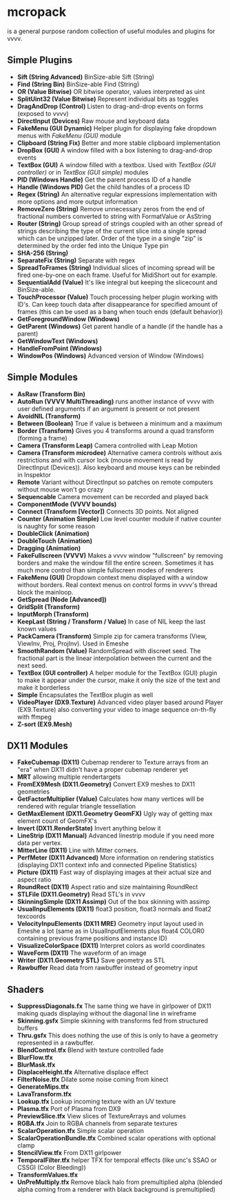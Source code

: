 mcropack
========
is a general purpose random collection of useful modules and plugins for vvvv.

Simple Plugins
-------
 - **Sift (String Advanced)**
   BinSize-able Sift (String)
 - **Find (String Bin)**
   BinSize-able Find (String)
 - **OR (Value Bitwise)**
   OR bitwise operator, values interpreted as uint
 - **SplitUint32 (Value Bitwise)**
   Represent individual bits as toggles
 - **DragAndDrop (Control)**
   Listen to drag-and-drop events on forms (exposed to vvvv)
 - **DirectInput (Devices)**
   Raw mouse and keyboard data
 - **FakeMenu (GUI Dynamic)**
   Helper plugin for displaying fake dropdown menus with *FakeMenu (GUI)* module
 - **Clipboard (String Fix)**
   Better and more stable clipboard implementation
 - **DropBox (GUI)**
   A window filled with a box listening to drag-and-drop events
 - **TextBox (GUI)**
   A window filled with a textbox. Used with *TextBox (GUI controller)* or in *TextBox (GUI simple)* modules
 - **PID (Windows Handle)**
   Get the parent process ID of a handle
 - **Handle (Windows PID)**
   Get the child handles of a process ID
 - **Regex (String)**
   An alternative regular expressions implementation with more options and more output information
 - **RemoveZero (String)**
   Remove unnecessary zeros from the end of fractional numbers converted to string with FormatValue or AsString
 - **Router (String)**
   Group spread of strings coupled with an other spread of strings describing the type of the current slice into a single spread which can be unzipped later. Order of the type in a single "zip" is determined by the order fed into the Unique Type pin
 - **SHA-256 (String)**
 - **SeparateFix (String)**
   Separate with regex
 - **SpreadToFrames (String)**
   Individual slices of incoming spread will be fired one-by-one on each frame. Useful for MidiShort out for example.
 - **SequentialAdd (Value)**
   It's like integral but keeping the slicecount and BinSize-able.
 - **TouchProcessor (Value)**
   Touch processing helper plugin working with ID's. Can keep touch data after disappearance for specified amount of frames (this can be used as a bang when touch ends (default behavior))
 - **GetForegroundWindow (Windows)**
 - **GetParent (Windows)**
   Get parent handle of a handle (if the handle has a parent)
 - **GetWindowText (Windows)**
 - **HandleFromPoint (Windows)**
 - **WindowPos (Windows)**
   Advanced version of Window (Windows)

Simple Modules
-------
 - **AsRaw (Transform Bin)**
 - **AutoRun (VVVV MultiThreading)**
   runs another instance of vvvv with user defined arguments if an argument is present or not present
 - **AvoidNIL (Transform)**
 - **Between (Boolean)**
   True if value is between a minimum and a maximum
 - **Border (Transform)**
   Gives you 4 transforms around a quad transform (forming a frame)
 - **Camera (Transform Leap)**
   Camera controlled with Leap Motion
 - **Camera (Transform microdee)**
   Alternative camera controls without axis restrictions and with cursor lock (mouse movement is read by DirectInput (Devices)). Also keyboard and mouse keys can be rebinded in Inspektor
  - **Remote**
    Variant without DirectInput so patches on remote computers without mouse won't go crazy
  - **Sequencable**
    Camera movement can be recorded and played back
 - **ComponentMode (VVVV bounds)**
 - **Connect (Transform [Vector])**
   Connects 3D points. Not aligned
 - **Counter (Animation Simple)**
   Low level counter module if native counter is naughty for some reason
 - **DoubleClick (Animation)**
 - **DoubleTouch (Animation)**
 - **Dragging (Animation)**
 - **FakeFullscreen (VVVV)**
   Makes a vvvv window "fullscreen" by removing borders and make the window fill the entire screen. Sometimes it has much more control than simple fullscreen modes of renderers
 - **FakeMenu (GUI)**
   Dropdown context menu displayed with a window without borders. Real context menus on control forms in vvvv's thread block the mainloop.
 - **GetSpread (Node [Advanced])**
 - **GridSplit (Transform)**
 - **InputMorph (Transform)**
 - **KeepLast (String / Transform / Value)**
   In case of NIL keep the last known values
 - **PackCamera (Transform)**
   Simple zip for camera transforms (View, ViewInv, Proj, ProjInv). Used in Emeshe
 - **SmoothRandom (Value)**
  RandomSpread with discreet seed. The fractional part is the linear interpolation between the current and the next seed.
 - **TextBox (GUI controller)**
   A helper module for the TextBox (GUI) plugin to make it appear under the cursor, make it only the size of the text and make it borderless
  - **Simple**
   Encapsulates the TextBox plugin as well
 - **VideoPlayer (DX9.Texture)**
   Advanced video player based around Player (EX9.Texture) also converting your video to image sequence on-th-fly with ffmpeg
 - **Z-sort (EX9.Mesh)**

DX11 Modules
------------

 - **FakeCubemap (DX11)**
   Cubemap renderer to Texture arrays from an "era" when DX11 didn't have a proper cubemap renderer yet
  - **MRT**
   allowing multiple rendertargets
 - **FromEX9Mesh (DX11.Geometry)**
   Convert EX9 meshes to DX11 geometries
 - **GetFactorMultiplier (Value)**
   Calculates how many vertices will be rendered with regular triangle tessellation
 - **GetMaxElement (DX11.Geometry GeomFX)**
   Ugly way of getting max element count of GeomFX's
 - **Invert (DX11.RenderState)**
   Invert anything below it
 - **LineStrip (DX11 Manual)**
   Advanced linestrip module if you need more data per vertex.
 - **MitterLine (DX11)**
   Line with Mitter corners.
 - **PerfMeter (DX11 Advanced)**
   More information on rendering statistics (displaying DX11 context info and connected Pipeline Statistics)
 - **Picture (DX11)**
   Fast way of displaying images at their actual size and aspect ratio
 - **RoundRect (DX11)**
   Aspect ratio and size maintaining RoundRect
 - **STLFile (DX11.Geometry)**
   Read STL's in vvvv
 - **SkinningSimple (DX11 Assimp)**
   Out of the box skinning with assimp
 - **UsualInpuElements (DX11)**
   float3 position, float3 normals and float2 texcoords
 - **VelocityInpuElements (DX11 MRE)**
   Geometry input layout used in Emeshe a lot (same as in UsualInputElements plus float4 COLOR0 containing previous frame positions and instance ID)
 - **VisualizeColorSpace (DX11)**
   Interpret colors as world coordinates
 - **WaveForm (DX11)**
   The waveform of an image
 - **Writer (DX11.Geometry STL)**
   Save geometry as STL
  - **Rawbuffer**
    Read data from rawbuffer instead of geometry input

Shaders
-------

 - **SuppressDiagonals.fx**
   The same thing we have in girlpower of DX11 making quads displaying without the diagonal line in wireframe
 - **Skinning.gsfx**
   Simple skinning with transforms fed from structured buffers
 - **Thru.gsfx**
   This does nothing the use of this is only to have a geometry represented in a rawbuffer.
 - **BlendControl.tfx**
   Blend with texture controlled fade
 - **BlurFlow.tfx**
 - **BlurMask.tfx**
 - **DisplaceHeight.tfx**
   Alternative displace effect
 - **FilterNoise.tfx**
   Dilate some noise coming from kinect
 - **GenerateMips.tfx**
 - **LavaTransform.tfx**
 - **Lookup.tfx**
   Lookup incoming texture with an UV texture
 - **Plasma.tfx**
   Port of Plasma from DX9
 - **PreviewSlice.tfx**
   View slices of TextureArrays and volumes
 - **RGBA.tfx**
   Join to RGBA channels from separate textures
 - **ScalarOperation.tfx**
   Simple scalar operation
 - **ScalarOperationBundle.tfx**
   Combined scalar operations with optional clamp
 - **StencilView.tfx**
   From DX11 girlpower
 - **TemporalFilter.tfx**
   helper TFX for temporal effects (like unc's SSAO or CSSGI (Color Bleeding))
 - **TransformValues.tfx**
 - **UnPreMultiply.tfx**
   Remove black halo from premultiplied alpha (blended alpha coming from a renderer with black background is premultiplied)
